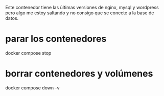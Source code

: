 Este contenedor tiene las últimas versiones de nginx, mysql y wordpress pero algo me estoy saltando y no consigo que se conecte a la base de datos.



# parar los contenedores
docker compose stop

# borrar contenedores y volúmenes
docker compose down -v
